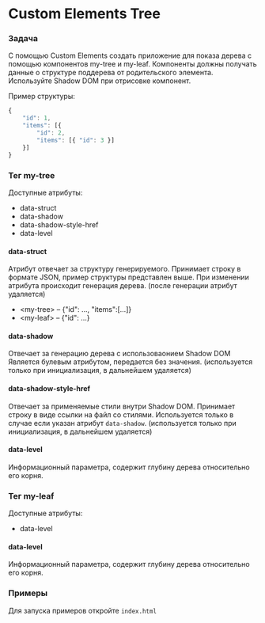 # Custom Elements Tree
### Задача
С помощью Custom Elements создать приложение для показа дерева с помощью компонентов my-tree и my-leaf. Компоненты должны получать данные о структуре поддерева от родительского элемента. Используйте Shadow DOM при отрисовке компонент.

Пример структуры:
```javascript
{
    "id": 1,
    "items": [{
        "id": 2,
        "items": [{ "id": 3 }]
    }]
}
```

### Тег my-tree
Доступные атрибуты:
* data-struct
* data-shadow
* data-shadow-style-href
* data-level

#### data-struct
Атрибут отвечает за структуру генерируемого.
Принимает строку в формате JSON, пример структуры представлен выше.
При изменении атрибута происходит генерация дерева.
(после генерации атрибут удаляется)
* &lt;my-tree&gt; – {"id": ..., "items":[...]}
* &lt;my-leaf&gt; – {"id": ...}

#### data-shadow
Отвечает за генерацию дерева с использоваонием Shadow DOM
Является булевым атрибутом, передается без значения.
(используется только при инициализация, в дальнейшем удаляется)

#### data-shadow-style-href
Отвечает за применяемые стили внутри Shadow DOM.
Принимает строку в виде ссылки на файл со стилями.
Используется только в случае если указан атрибут `data-shadow`.
(используется только при инициализация, в дальнейшем удаляется)

#### data-level
Информационный параметра, содержит глубину дерева относительно его корня.


### Тег my-leaf
Доступные атрибуты:
* data-level

#### data-level
Информационный параметра, содержит глубину дерева относительно его корня.

### Примеры
Для запуска примеров откройте `index.html`


